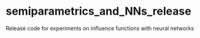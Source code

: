 # semiparametrics_and_NNs_release
Release code for experiments on influence functions with neural networks
